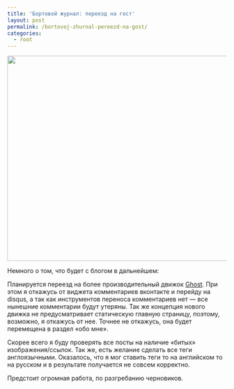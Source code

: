 ```yaml
---
title: 'Бортовой журнал: переезд на гост'
layout: post
permalink: /bortovoj-zhurnal-pereezd-na-gost/
categories:
  - root
---
```

<img class="aligncenter" src="http://cs319627.vk.me/v319627092/4765/MTWWXVs6Evg.jpg" alt="" width="600" height="470" />

Немного о том, что будет с блогом в дальнейшем:

Планируется переезд на более производительный движок <a href="http://ghost.org" target="_blank">Ghost</a>. При этом я откажусь от виджета комментариев вконтакте и перейду на disqus, а так как инструментов переноса комментариев нет &#8212; все нынешние комментарии будут утеряны. Так же концепция нового движка не предусматривает статическую главную страницу, поэтому, возможно, я откажусь от нее. Точнее не откажусь, она будет перемещена в раздел &#171;обо мне&#187;.

Скорее всего я буду проверять все посты на наличие &#171;битых&#187; изображения/ссылок. Так же, есть желание сделать все теги англоязычными. Оказалось, что я мог ставить теги то на английском то на русском и в результате получается не совсем корректно.

Предстоит огромная работа, по разгребанию черновиков.